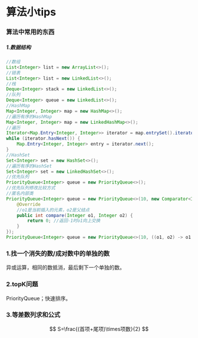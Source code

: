 # 算法小tips

### 算法中常用的东西

##### 1.数据结构

```java
//数组
List<Integer> list = new ArrayList<>();
//链表
List<Integer> list = new LinkedList<>();
//栈
Deque<Integer> stack = new LinkedList<>();
//队列
Deque<Integer> queue = new LinkedList<>();
//HashMap
Map<Integer, Integer> map = new HashMap<>();
//遍历有序的HashMap
Map<Integer, Integer> map = new LinkedHashMap<>();
//遍历
Iterator<Map.Entry<Integer, Integer>> iterator = map.entrySet().iterator();
while (iterator.hasNext()) {
    Map.Entry<Integer, Integer> entry = iterator.next();
}
//HashSet
Set<Integer> set = new HashSet<>();
//遍历有序的HashSet
Set<Integer> set = new LinkedHashSet<>();
//优先队列
PriorityQueue<Integer> queue = new PriorityQueue<>();
//优先队列修改比较方式
//匿名内部类
PriorityQueue<Integer> queue = new PriorityQueue<>(10, new Comparator<Integer>() {
    @Override
    //o1是当前插入的元素，o2是父结点
    public int compare(Integer o1, Integer o2) {
        return 0; //返回-1时o1向上交换
    }
});
PriorityQueue<Integer> queue = new PriorityQueue<>(10, ((o1, o2) -> o1 - o2));
```



### 1.找一个消失的数/成对数中的单独的数

异或运算，相同的数抵消，最后剩下一个单独的数。

### 2.topK问题

PriorityQueue；快速排序。

### 3.等差数列求和公式

$$
S=\frac{(首项+尾项)\times项数}{2}
$$

